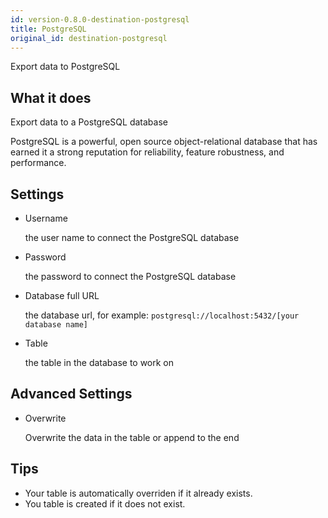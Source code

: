 ```yaml
---
id: version-0.8.0-destination-postgresql
title: PostgreSQL
original_id: destination-postgresql
---
```



Export data to PostgreSQL

## What it does 

Export data to a PostgreSQL database

PostgreSQL is a powerful, open source object-relational database that has earned it a strong reputation for reliability, feature robustness, and performance.

## Settings 

* Username
  
  the user name to connect the PostgreSQL database  

* Password

  the password to connect the PostgreSQL database

* Database full URL

  the database url, for example: `postgresql://localhost:5432/[your database name]`

* Table 
  
  the table in the database to work on

## Advanced Settings

* Overwrite

	Overwrite the data in the table or append to the end

## Tips 

* Your table is automatically overriden if it already exists.
* You table is created if it does not exist.

